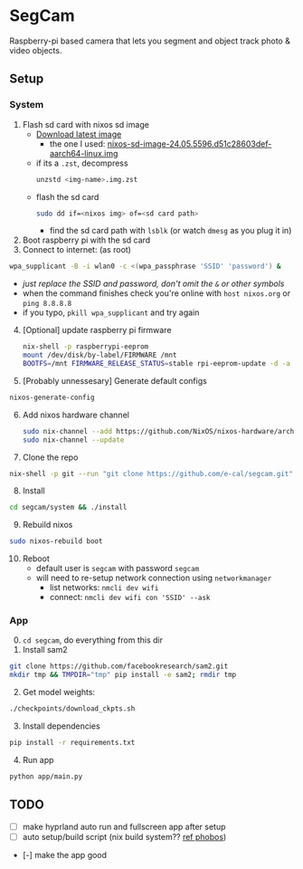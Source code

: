 # SegCam

Raspberry-pi based camera that lets you segment and object track photo & video objects.

## Setup

### System

1. Flash sd card with nixos sd image
    - [Download latest image](https://hydra.nixos.org/job/nixos/release-24.05/nixos.sd_image.aarch64-linux)
        - the one I used: [nixos-sd-image-24.05.5596.d51c28603def-aarch64-linux.img](https://hydra.nixos.org/build/274691934)
    - if its a `.zst`, decompress 
      ```bash
      unzstd <img-name>.img.zst
      ```
    - flash the sd card
      ```bash
      sudo dd if=<nixos img> of=<sd card path>
      ```
      - find the sd card path with `lsblk` (or watch `dmesg` as you plug it in)
2. Boot raspberry pi with the sd card
3. Connect to internet: (as root) 
  ```bash
  wpa_supplicant -B -i wlan0 -c <(wpa_passphrase 'SSID' 'password') &
  ```
  - _just replace the SSID and password, don't omit the `&` or other symbols_
  - when the command finishes check you're online with `host nixos.org` or `ping 8.8.8.8`
  - if you typo, `pkill wpa_supplicant` and try again
4. [Optional] update raspberry pi firmware
    ```bash
    nix-shell -p raspberrypi-eeprom
    mount /dev/disk/by-label/FIRMWARE /mnt
    BOOTFS=/mnt FIRMWARE_RELEASE_STATUS=stable rpi-eeprom-update -d -a
    ```
5. [Probably unnessesary] Generate default configs
  ```bash
  nixos-generate-config
  ```
6. Add nixos hardware channel
    ```bash
    sudo nix-channel --add https://github.com/NixOS/nixos-hardware/archive/master.tar.gz nixos-hardware
    sudo nix-channel --update
    ```
7. Clone the repo
  ```bash
  nix-shell -p git --run "git clone https://github.com/e-cal/segcam.git"
  ```
8. Install
  ```bash
  cd segcam/system && ./install
  ```
9. Rebuild nixos
  ```bash
  sudo nixos-rebuild boot
  ```
10. Reboot
    - default user is `segcam` with password `segcam`
    - will need to re-setup network connection using `networkmanager`
        - list networks: `nmcli dev wifi`
        - connect: `nmcli dev wifi con 'SSID' --ask`

### App

0. `cd segcam`, do everything from this dir
1. Install sam2
  ```bash
  git clone https://github.com/facebookresearch/sam2.git
  mkdir tmp && TMPDIR="tmp" pip install -e sam2; rmdir tmp
  ```
2. Get model weights: 
  ```bash 
  ./checkpoints/download_ckpts.sh
  ```
3. Install dependencies
  ```bash
  pip install -r requirements.txt
  ```
4. Run app
  ```bash
  python app/main.py
  ```

## TODO

- [ ] make hyprland auto run and fullscreen app after setup
- [ ] auto setup/build script (nix build system?? [ref phobos](https://github.com/Electrostasy/dots/tree/3b81723feece67610a252ce754912f6769f0cd34))
- [-] make the app good
